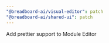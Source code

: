 ```yaml
---
"@breadboard-ai/visual-editor": patch
"@breadboard-ai/shared-ui": patch
---
```


Add prettier support to Module Editor
